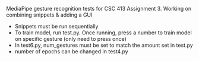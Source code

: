 MediaPipe gesture recognition tests for CSC 413 Assignment 3. Working on combining snippets & adding a GUI

- Snippets must be run sequentially
- To train model, run test.py. Once running, press a number to train model on specific gesture (only need to press once)
- In test6.py, num_gestures must be set to match the amount set in test.py
- number of epochs can be changed in test4.py
